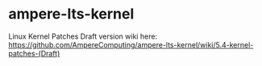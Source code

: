 # ampere-lts-kernel
Linux Kernel Patches
Draft version wiki here: https://github.com/AmpereComputing/ampere-lts-kernel/wiki/5.4-kernel-patches-(Draft)
